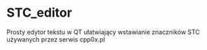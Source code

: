 # STC_editor
Prosty edytor tekstu w QT ułatwiający wstawianie znaczników STC używanych przez serwis cpp0x.pl
